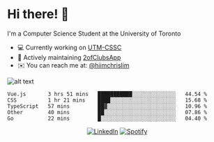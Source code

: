 # Hi there! 👋
I'm a Computer Science Student at the University of Toronto

- 💻 Currently working on [UTM-CSSC](https://github.com/UTM-CSSC)
- 🔨 Actively maintaining [2ofClubsApp](https://github.com/2ofClubsApp)
- ✉️ You can reach me at: [@hiimchrislim](mailto:hello@hiimchrislim.co)

![alt text](https://user-images.githubusercontent.com/24628243/87171758-22f18c00-c2a1-11ea-9d8d-2777e59004b4.png "2ofClubs Logo")

<!--START_SECTION:waka-->
```text
Vue.js       3 hrs 51 mins   ███████████░░░░░░░░░░░░░░   44.54 % 
CSS          1 hr 21 mins    ████░░░░░░░░░░░░░░░░░░░░░   15.68 % 
TypeScript   57 mins         ██▓░░░░░░░░░░░░░░░░░░░░░░   10.96 % 
Other        40 mins         ██░░░░░░░░░░░░░░░░░░░░░░░   07.86 % 
Go           22 mins         █░░░░░░░░░░░░░░░░░░░░░░░░   04.40 % 
```
<!--END_SECTION:waka-->

<div align="center">
<a href="https://www.linkedin.com/in/hiimchrislim" target="_blank"><img src="https://img.shields.io/badge/LinkedIn-%230077B5.svg?&style=flat-square&logo=linkedin&logoColor=white" alt="LinkedIn"></a>
<a href="https://open.spotify.com/user/clim1231" target="_blank"><img src="https://img.shields.io/badge/Spotify-%231ED760.svg?&style=flat-square&logo=spotify&logoColor=white" alt="Spotify"></a>

</div>
